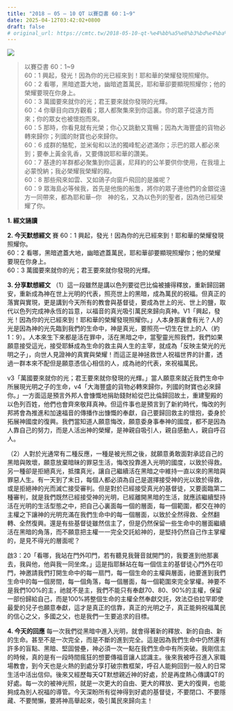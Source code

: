 ```yaml
---
title: "2018 – 05 – 10 QT 以賽亞書 60：1~9"
date: 2025-04-12T03:42:02+0800
draft: false
# original_url: https://cmtc.tw/2018-05-10-qt-%e4%bb%a5%e8%b3%bd%e4%ba%9e%e6%9b%b8-60%ef%bc%9a19
---
```


![](/images/qt.jpg)
> 以賽亞書 60：1\~9  
> 60：1 興起，發光！因為你的光已經來到！耶和華的榮耀發現照耀你。  
> 60：2 看哪，黑暗遮蓋大地，幽暗遮蓋萬民，耶和華卻要顯現照耀你；他的榮耀要現在你身上。  
> 60：3 萬國要來就你的光；君王要來就你發現的光輝。  
> 60：4 你舉目向四方觀看；眾人都聚集來到你這裏。你的眾子從遠方而來；你的眾女也被懷抱而來。  
> 60：5 那時，你看見就有光榮；你心又跳動又寬暢；因為大海豐盛的貨物必轉來歸你；列國的財寶也必來歸你。  
> 60：6 成群的駱駝，並米甸和以法的獨峰駝必遮滿你；示巴的眾人都必來到；要奉上黃金乳香，又要傳說耶和華的讚美。  
> 60：7 基達的羊群都必聚集到你這裏，尼拜約的公羊要供你使用，在我壇上必蒙悅納；我必榮耀我榮耀的殿。  
> 60：8 那些飛來如雲、又如鴿子向窗戶飛回的是誰呢？  
> 60：9 眾海島必等候我，首先是他施的船隻，將你的眾子連他們的金銀從遠方一同帶來，都為耶和華─你　神的名，又為以色列的聖者，因為他已經榮耀了你。

**1. 經文誦讀**

**2.  今天默想經文**
賽 60：1 興起，發光！因為你的光已經來到！耶和華的榮耀發現照耀你。  
60：2 看哪，黑暗遮蓋大地，幽暗遮蓋萬民，耶和華卻要顯現照耀你；他的榮耀要現在你身上。  
60：3 萬國要來就你的光；君王要來就你發現的光輝。

**3. 分享默想經文**
（1）這一段雖然是講以色列要從巴比倫被擄得釋放，重新歸回錫安，重新成為神在世上光明的代表，照亮世上的黑暗，成為萬民的祝福。但真正的落實與實現，更是講到今天所有的教會與基督徒，要成為世上的光、世上的鹽，取代以色列完成神永恆的旨意，以福音的真光吸引萬民來歸向真神。V1「興起，發光！因為你的光已經來到！耶和華的榮耀發現照耀你。」人本身那裏會有光？人的光是因為神的光先臨到我們的生命中，神是真光，要照亮一切生在世上的人（約1：9）。人本來生下來都是活在罪中，活在黑暗之中，當聖靈光照我們，我們如果願意接受這光，接受耶穌成為生命的救主與人生的主宰，就成為「反映主榮光的光明之子」，向世人見證神的真實與榮耀！而這正是神拯救世人祝福世界的計畫，透過一群本來不配但是願意憑信心相信的人，成為祂的代表，來祝福萬民。

v3「萬國要來就你的光；君王要來就你發現的光輝。」當人願意來就近我們生命中所展現光明之子的生命，v4「大海豐盛的貨物必轉來歸你，列國的財寶也必來歸你。」一方面這是預言外邦人會慷慨地捐助錢財給從巴比倫歸回故土，重建聖殿的以色列百姓，他們也會齊來敬拜真神。但這件事也是預言到了新約時代，悔改的列邦將會為推進和加速福音的傳播作出慷慨的奉獻，自己要歸回救主的懷抱，委身於拓展神國度的復興。我們當知道人願意悔改，願意委身事奉神的國度，都不是因為人靠自己的努力，而是人活出神的榮耀，是神親自吸引人，親自感動人，親自呼召人。

（2）人對於光通常有二種反應，一種是被光照之後，就願意勇敢面對承認自己的黑暗與敗壞，願意放棄暗昧的罪惡生活，悔改投靠進入光明的國度，以致於得救。另一種卻是拒絕真光，抵擋真光，讓自己繼續活在黑暗之中維持一直以來的黑暗與罪惡人生。有一天到了末日，每個人都必須為自己是選擇接受神的光以致於得救，或是拒絕神的光而滅亡接受審判。但是對於已經接受真光的基督徒，又要面臨第二種審判，就是我們既然已經接受神的光明，已經離開黑暗的生活，就應該繼續堅持活在光明的生活型態之中，把自己心裏面每一個的層面，每一個範圍，都交在神的主權之下讓神的光明充滿在我們生命中的每一個層面，以致於全然得救、全然翻轉、全然復興。還是有些基督徒雖然信主了，但是仍然保留一些生命中的層面繼續活在黑暗的角落，而不願意把主權一一完全交託給神的，是堅持仍然自己作主掌權的，是見不得光的層面呢？

啟3：20「看哪，我站在門外叩門，若有聽見我聲音就開門的，我要進到他那裏去，我與他，他與我一同坐席。」這是指耶穌站在每一個信主的基督徒心門外在叩門，神邀請我們打開生命中的每一扇門，每一個生命的主權與層面，祂要進到我們生命中的每一個房間，每一個角落，每一個層面，每一個範圍來完全掌權。神要不是我們100%的主，祂就不是主，我們不能只有奉獻70、80、90%的主權，保留一部份歸給自己，而是100%將整個生命的主權全然奉獻交託，效法亞伯拉罕即使最愛的兒子也願意奉獻，這才是真正的信靠，真正的光明之子，真正能夠祝福萬民的信心之父，多國之父，也是我們一生要追求的目標。

**4. 今天的回應**
每一次我們從黑暗中進入光明，就會得著新的釋放、新的自由、新的生命。甚至不是一次完全，而是不斷的進到完全。這是因為我們生命中仍然還有許多的盲點、黑暗、堅固營壘，神必須一次一點在我們生命中有所突破。我剛信主的時候，真的是有一段時間瘋狂的想要傳福音讓人認識主。後來我被呼召進入家職場教會，到今天也是火熱的到處分享打破宗教框架，呼召人能夠回到一般人的日常生活中活出信仰。後來又經歷每天QT默想親近神的好處，於是再度熱心傳講QT的好處。每一次的被神光照，就是一次更大的自由、更大的釋放、更大的復興，也能夠成為別人祝福的導管。今天深盼所有從神得到好處的基督徒，不要閉口、不要隱藏、不要閒懶，要將神高舉起來，吸引萬民來歸向主！
